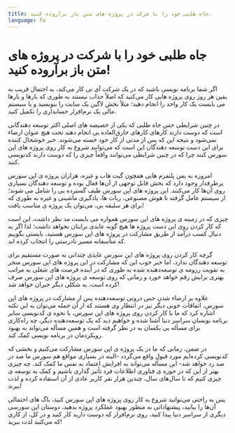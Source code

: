```yaml
---
title: جاه طلبی خود را با شرکت در پروژه های متن باز برآروده کنید.
language: fa
---
```


# جاه طلبی خود را با شرکت در پروژه های متن باز برآروده کنید!

اگر شما برنامه نویسی باشید که در یک شرکت آی تی کار می‌کند، به احتمال قریب به یقین هر روز روی پروژه هایی کار می‌کنید که اصلاً جذاب نیستند به طوری که بارها و بارها می بایست یک کار واحد را انجام دهید؛‌ مثلاً بخش لاگین یک سایت را بنویسید و یا سیستم مالی یک نرم‌افزار حسابداری را تکمیل کنید.

در چنین شرایطی حس جاه طلبی که یکی از خصیصه های اصلی اکثر توسعه دهندگانی است که دوست دارند کارهای کارهای خارق‌العاده یی انجام دهند تحت هیچ عنوان ارضاء نمی‌شود و نتیجه این که پس از مدتی از کار خود خسته می‌شوند. خبر خوشحال کننده برای این دست توسعه دهندگان این است که می‌توانند شروع به کار روی پروژه های اپن سورس کنند چرا که در چنین شرایطی می‌توانند واقعاً چیزی را که دوست دارند کدنویسی کنند.

امروزه به یمن پلتفرم هایی همچون گیت هاب و غیره، هزاران پروژه ی اپن سورس پرطرفدار وجود دارد که بخش قابل توجهی از آن‌ها فعال بوده و توسعه دهندگان بسیاری روی آن‌ها کار می‌کنند. این پروژه های اپن سورس طیف گسترده یی را شامل می شوند؛ از سیستم عامل گرفته تا هوش مصنوعی، ربات ها، یادگیری ماشینی و غیره به طوری که برای هر سلیقه یی، می‌توان یک پروژه ی مناسب یافت!

چیزی که در زمینه ی پروژه های اپن سورس همواره می بایست مد نظر داشت، این است که کار کردن روی این دست پروژه ها هیچ گونه عایدی برایتان نخواهد داشت؛ لذا اگر به دنبال کسب درآمد از طریق مشارکت در پروژه های اپن سورس هستید، بایستی بگوییم که متأسفانه مسیر نادرستی را انتخاب کرده اید.

گرچه کار کردن روی پروژه های اپن سورس عایدی چندانی به صورت مستقیم برای توسعه دهندگان ندارد، اما خبر خوب این که مشارکت در این پروژه های اپن سورس منجر به تقویت رزومه ی توسعه‌دهنده شده به طوری که در آینده فرصت های شغلی به مراتب بهتری برایش رقم خواهد خورد و زمانی که روی توسعه ی پروژه های اپن سورس صرف کرده است، به شکلی دیگر جبران خواهد شد!

علاوه بر ارضاء شدن حس درونی توسعه‌دهنده پس از مشارکت در پروژه های اپن سورس، اتفاقات خوبی دیگر نیز در انتظار وی هستند که از آن جمله می‌توان به این نکته اشاره کرد که ما با کار کردن روی پروژه های اپن سورس، با نحوه ی کدنویسی سایر برنامه نویسان سراسر دنیا آشنا شده و خواهیم دید که یک توسعه‌دهنده دیگر، چه راه‌کاری برای مسأله یی یکسان به در نظر گرفته است و همین مسأله می‌تواند به بهبود رویکردمان در برنامه نویسی کمک کند.

در ضمن، زمانی که ما در یک پروژه ی اپن سورس مشارکت می‌کنیم و بخشی که کدنویسی کرده‌ایم مورد قبول واقع می‌گردد -البته در بسیاری مواقع هم سورس ما صد در صد رد خواهد شد- این مسأله می‌تواند به افزایش اعتماد به نفس ما کمک کند. چه چیزی بهتر از این که در حوزه ی فناوری اطلاعات فرد تأثیر گذاری باشیم و کمک به توسعه ی چیزی کنیم که تا سال‌های سال، چندین هزار نفر کاربر عادی از آن استفاده کرده و لذت ببرند!

پس به راحتی می‌توانید شروع به کار روی پروژه های اپن سورس کنید، باگ های احتمالی آن‌ها را بیابید، پیشنهاداتی به منظور بهبود عملکرد پروژه بدهید، دوستان اپن سورسی دیگری از سراسر دنیا پیدا کنید، روی نرم‌افزار که دوست دارید کار کنید و در کل، از کاری که می‌کنید لذت ببرید!
